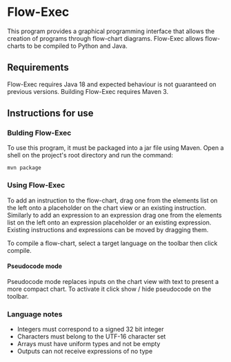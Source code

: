 # Flow-Exec
This program provides a graphical programming interface that allows the creation of programs through flow-chart diagrams. Flow-Exec allows flow-charts to be compiled to Python and Java.

## Requirements
Flow-Exec requires Java 18 and expected behaviour is not guaranteed on previous versions. Building Flow-Exec requires Maven 3.

## Instructions for use
### Bulding Flow-Exec
To use this program, it must be packaged into a jar file using Maven. Open a shell on the project's root directory and run the command:

``mvn package``

### Using Flow-Exec
To add an instruction to the flow-chart, drag one from the elements list on the left onto a placeholder on the chart view or an existing instruction. Similarly to add an expression to an expression drag one from the elements list on the left onto an expression placeholder or an existing expression. Existing instructions and expressions can be moved by dragging them.

To compile a flow-chart, select a target language on the toolbar then click compile.

#### Pseudocode mode
Pseudocode mode replaces inputs on the chart view with text to present a more compact chart. To activate it click show / hide pseudocode on the toolbar.

### Language notes
- Integers must correspond to a signed 32 bit integer
- Characters must belong to the UTF-16 character set
- Arrays must have uniform types and not be empty
- Outputs can not receive expressions of no type
